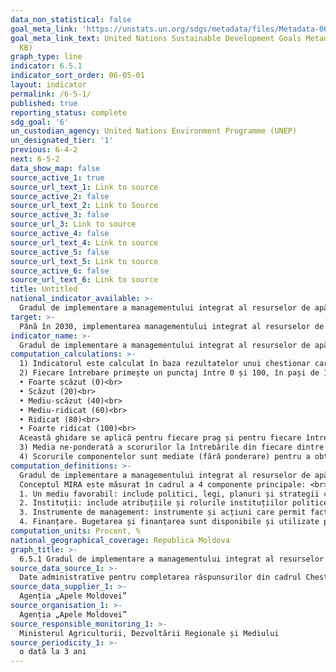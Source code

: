 ```yaml
---
data_non_statistical: false
goal_meta_link: 'https://unstats.un.org/sdgs/metadata/files/Metadata-06-05-01.pdf '
goal_meta_link_text: United Nations Sustainable Development Goals Metadata (PDF 410
  KB)
graph_type: line
indicator: 6.5.1
indicator_sort_order: 06-05-01
layout: indicator
permalink: /6-5-1/
published: true
reporting_status: complete
sdg_goal: '6'
un_custodian_agency: United Nations Environment Programme (UNEP)
un_designated_tier: '1'
previous: 6-4-2
next: 6-5-2
data_show_map: false
source_active_1: true
source_url_text_1: Link to source
source_active_2: false
source_url_text_2: Link to Source
source_active_3: false
source_url_3: Link to source
source_active_4: false
source_url_text_4: Link to source
source_active_5: false
source_url_text_5: Link to source
source_active_6: false
source_url_text_6: Link to source
title: Untitled
national_indicator_available: >-
  Gradul de implementare a managementului integrat al resurselor de apă (de la 0 la 100)
target: >-
  Până în 2030, implementarea managementului integrat al resurselor de apă la toate nivelurile,    inclusiv, dacă este cazul, prin cooperarea transfrontalieră
indicator_name: >-
  Gradul de implementare a managementului integrat al resurselor de apă (de la 0 la 100)
computation_calculations: >-
  1) Indicatorul este calculat în baza rezultatelor unui chestionar care conține 32 de întrebări împărțite în cele patru componente principale descrise mai jos la definiții.<br> 
  2) Fiecare întrebare primește un punctaj între 0 și 100, în pași de 10, pe baza următoarelor 6 categorii principale:<br> 
  • Foarte scăzut (0)<br> 
  • Scăzut (20)<br> 
  • Mediu-scăzut (40)<br> 
  • Mediu-ridicat (60)<br> 
  • Ridicat (80)<br> 
  • Foarte ridicat (100)<br> 
  Această ghidare se aplică pentru fiecare prag și pentru fiecare întrebare, pentru oferirea de rezultate obiective și comparabile.<br> 
  3) Media ne-ponderată a scorurilor la întrebările din fiecare dintre cele patru componente este calculată astfel încât să fie obținut un scor de la 0 - 100 pentru fiecare componentă.<br> 
  4) Scorurile componentelor sunt mediate (fără ponderare) pentru a obține un scor al indicatorului, exprimat în procent între 0 și 100.
computation_definitions: >-
  Gradul de implementare a managementului integrat al resurselor de apă (IWRM), este calculat ca procent (%) de la 0 (implementarea nu a început încă) până la 100 (complet implementat), este măsurat în prezent în diferite etape ale dezvoltării și implementării Managementului Integrat al Resurselor de Apă (MIRA) Managementul integrat al resurselor de apă conform definiției internaționale reprezintă un proces care promovează dezvoltarea și gestionarea coordonată a apei, a terenurilor și a resurselor aferente, pentru a maximiza bunăstarea economică și socială în mod echitabil, fără a compromite durabilitatea ecosistemelor vitale”.<br> 
  Conceptul MIRA este măsurat în cadrul a 4 componente principale: <br> 
  1. Un mediu favorabil: include politici, legi, planuri și strategii care creează un „mediu permisiv/favorabil ” pentru MIRA.<br> 
  2. Instituții: include atribuțiile și rolurile instituțiilor politice, sociale, economice și administrative care contribuie la susținerea implementării MIRA.<br> 
  3. Instrumente de management: instrumente și acțiuni care permit factorilor de decizie și utilizatorilor să facă alegeri raționale și informate între acțiunile alternative.<br> 
  4. Finanțare. Bugetarea și finanțarea sunt disponibile și utilizate pentru dezvoltarea și gestionarea resurselor de apă din diverse surse.
computation_units: Procent, %
national_geographical_coverage: Republica Moldova
graph_title: >-
  6.5.1 Gradul de implementare a managementului integrat al resurselor de apă (de la 0 la 100)
source_data_source_1: >-
  Date administrative pentru completarea răspunsurilor din cadrul Chestionarului
source_data_supplier_1: >-
  Agenția „Apele Moldovei”
source_organisation_1: >-
  Agenția „Apele Moldovei”
source_responsible_monitoring_1: >-
  Ministerul Agriculturii, Dezvoltării Regionale și Mediului
source_periodicity_1: >-
  o dată la 3 ani
---
```

